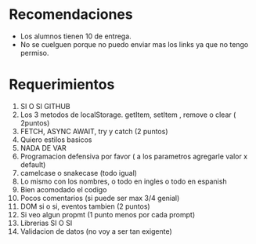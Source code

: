 # Recomendaciones
  * Los alumnos tienen 10 de entrega.
  * No se cuelguen porque no puedo enviar mas los links ya que no tengo permiso.

# Requerimientos
  1. SI O SI GITHUB
  2. Los 3 metodos de localStorage. getItem, setItem , remove o clear ( 2puntos)
  3. FETCH, ASYNC AWAIT, try y catch (2 puntos)
  4. Quiero estilos basicos
  5. NADA DE VAR
  6. Programacion defensiva por favor ( a los parametros agregarle valor x default)
  7. camelcase o snakecase (todo igual)
  8. Lo mismo con los nombres, o todo en ingles o todo en espanish
  9. Bien acomodado el codigo
  10. Pocos comentarios (si puede ser max 3/4 genial)
  11. DOM si o si, eventos tambien (2 puntos)
  12. Si veo algun propmt (1 punto menos por cada prompt)
  13. Librerias SI O SI
  14. Validacion de datos (no voy a ser tan exigente)
